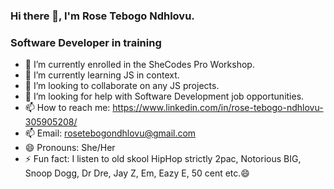 ### Hi there 👋, I'm Rose Tebogo Ndhlovu.
### Software Developer in training

- 🔭 I’m currently enrolled in the SheCodes Pro Workshop.
- 🌱 I’m currently learning JS in context.
- 👯 I’m looking to collaborate on any JS projects.
- 🤔 I’m looking for help with Software Development job opportunities.
- 📫 How to reach me: https://www.linkedin.com/in/rose-tebogo-ndhlovu-305905208/ 
- 📫 Email: rosetebogondhlovu@gmail.com
- 😄 Pronouns: She/Her
- ⚡ Fun fact: I listen to old skool HipHop strictly 2pac, Notorious BIG, Snoop Dogg, Dr Dre, Jay Z, Em, Eazy E, 50 cent etc.😄



